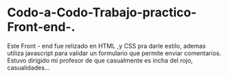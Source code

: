 # Codo-a-Codo-Trabajo-practico-Front-end-.
Este Front - end fue relizado en HTML ,y CSS pra darle estilo, ademas utiliza javascript para validar un formulario que permite enviar comentarios. Estuvo dirigido mi profesor de <Codo a codo> que casualmente es incha del rojo, casualidades...
